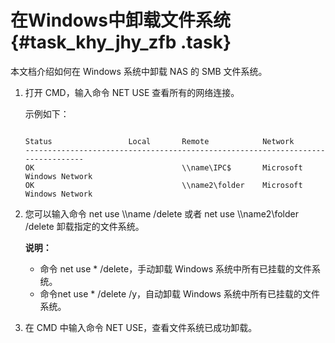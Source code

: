 # 在Windows中卸载文件系统 {#task_khy_jhy_zfb .task}

本文档介绍如何在 Windows 系统中卸载 NAS 的 SMB 文件系统。

1.  打开 CMD，输入命令 NET USE 查看所有的网络连接。 

    示例如下：

    ```
    
    Status                 Local       Remote            Network
    --------------------------------------------------------------------------------
    OK                                 \\name\IPC$       Microsoft Windows Network
    OK                                 \\name2\folder    Microsoft Windows Network
    ```

2.  您可以输入命令 net use \\\\name /delete 或者 net use \\\\name2\\folder /delete 卸载指定的文件系统。 

    **说明：** 

    -   命令 net use \* /delete，手动卸载 Windows 系统中所有已挂载的文件系统。
    -   命令net use \* /delete /y，自动卸载 Windows 系统中所有已挂载的文件系统。
3.  在 CMD 中输入命令 NET USE，查看文件系统已成功卸载。 

